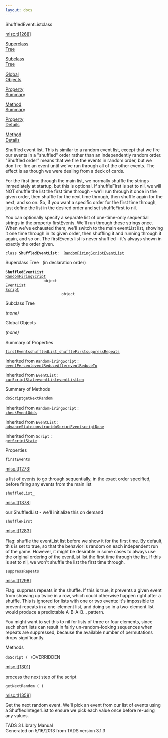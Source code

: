 ```yaml
---
layout: docs
---
```

<span class="title">ShuffledEventList</span><span class="type">class</span>

[misc.t](../file/misc.t.html)\[[1268](../source/misc.t.html#1268)\]

[Superclass  
Tree](#_SuperClassTree_)

[Subclass  
Tree](#_SubClassTree_)

[Global  
Objects](#_ObjectSummary_)

[Property  
Summary](#_PropSummary_)

[Method  
Summary](#_MethodSummary_)

[Property  
Details](#_Properties_)

[Method  
Details](#_Methods_)

<div class="fdesc">

Shuffled event list. This is similar to a random event list, except that
we fire our events in a "shuffled" order rather than an independently
random order. "Shuffled order" means that we fire the events in random
order, but we don't re-fire an event until we've run through all of the
other events. The effect is as though we were dealing from a deck of
cards.

For the first time through the main list, we normally shuffle the
strings immediately at startup, but this is optional. If shuffleFirst is
set to nil, we will NOT shuffle the list the first time through - we'll
run through it once in the given order, then shuffle for the next time
through, then shuffle again for the next, and so on. So, if you want a
specific order for the first time through, just define the list in the
desired order and set shuffleFirst to nil.

You can optionally specify a separate list of one-time-only sequential
strings in the property firstEvents. We'll run through these strings
once. When we've exhausted them, we'll switch to the main eventList
list, showing it one time through in its given order, then shuffling it
and running through it again, and so on. The firstEvents list is never
shuffled - it's always shown in exactly the order given.

`class `**`ShuffledEventList`**` :   `[`RandomFiringScript`](../object/RandomFiringScript.html)[`EventList`](../object/EventList.html)

</div>

<span id="_SuperClassTree_"></span>

<div class="mjhd">

<span class="hdln">Superclass Tree</span>   (in declaration order)

</div>

**`ShuffledEventList`**  
[`RandomFiringScript`](../object/RandomFiringScript.html)  
`                 object`  
[`EventList`](../object/EventList.html)  
[`Script`](../object/Script.html)  
`                         object`  
<span id="_SubClassTree_"></span>

<div class="mjhd">

<span class="hdln">Subclass Tree</span>  

</div>

*(none)* <span id="_ObjectSummary_"></span>

<div class="mjhd">

<span class="hdln">Global Objects</span>  

</div>

*(none)* <span id="_PropSummary_"></span>

<div class="mjhd">

<span class="hdln">Summary of Properties</span>  

</div>

[`firstEvents`](#firstEvents)[`shuffledList_`](#shuffledList_)[`shuffleFirst`](#shuffleFirst)[`suppressRepeats`](#suppressRepeats)

Inherited from `RandomFiringScript` :  
[`eventPercent`](../object/RandomFiringScript.html#eventPercent)[`eventReduceAfter`](../object/RandomFiringScript.html#eventReduceAfter)[`eventReduceTo`](../object/RandomFiringScript.html#eventReduceTo)

Inherited from `EventList` :  
[`curScriptState`](../object/EventList.html#curScriptState)[`eventList`](../object/EventList.html#eventList)[`eventListLen`](../object/EventList.html#eventListLen)



<span id="_MethodSummary_"></span>

<div class="mjhd">

<span class="hdln">Summary of Methods</span>  

</div>

[`doScript`](#doScript)[`getNextRandom`](#getNextRandom)

Inherited from `RandomFiringScript` :  
[`checkEventOdds`](../object/RandomFiringScript.html#checkEventOdds)

Inherited from `EventList` :  
[`advanceState`](../object/EventList.html#advanceState)[`construct`](../object/EventList.html#construct)[`doScriptEvent`](../object/EventList.html#doScriptEvent)[`scriptDone`](../object/EventList.html#scriptDone)

Inherited from `Script` :  
[`getScriptState`](../object/Script.html#getScriptState)

<span id="_Properties_"></span>

<div class="mjhd">

<span class="hdln">Properties</span>  

</div>

<span id="firstEvents"></span>

`firstEvents`

[misc.t](../file/misc.t.html)\[[1273](../source/misc.t.html#1273)\]

<div class="desc">

a list of events to go through sequentially, in the exact order
specified, before firing any events from the main list

</div>

<span id="shuffledList_"></span>

`shuffledList_`

[misc.t](../file/misc.t.html)\[[1378](../source/misc.t.html#1378)\]

<div class="desc">

our ShuffledList - we'll initialize this on demand

</div>

<span id="shuffleFirst"></span>

`shuffleFirst`

[misc.t](../file/misc.t.html)\[[1283](../source/misc.t.html#1283)\]

<div class="desc">

Flag: shuffle the eventList list before we show it for the first time.
By default, this is set to true, so that the behavior is random on each
independent run of the game. However, it might be desirable in some
cases to always use the original ordering of the eventList list the
first time through the list. If this is set to nil, we won't shuffle the
list the first time through.

</div>

<span id="suppressRepeats"></span>

`suppressRepeats`

[misc.t](../file/misc.t.html)\[[1298](../source/misc.t.html#1298)\]

<div class="desc">

Flag: suppress repeats in the shuffle. If this is true, it prevents a
given event from showing up twice in a row, which could otherwise happen
right after a shuffle. This is ignored for lists with one or two events:
it's impossible to prevent repeats in a one-element list, and doing so
in a two-element list would produce a predictable A-B-A-B... pattern.

You might want to set this to nil for lists of three or four elements,
since such short lists can result in fairly un-random-looking sequences
when repeats are suppressed, because the available number of
permutations drops significantly.

</div>

<span id="_Methods_"></span>

<div class="mjhd">

<span class="hdln">Methods</span>  

</div>

<span id="doScript"></span>

`doScript ( )`<span class="rem">OVERRIDDEN</span>

[misc.t](../file/misc.t.html)\[[1301](../source/misc.t.html#1301)\]

<div class="desc">

process the next step of the script

</div>

<span id="getNextRandom"></span>

`getNextRandom ( )`

[misc.t](../file/misc.t.html)\[[1358](../source/misc.t.html#1358)\]

<div class="desc">

Get the next random event. We'll pick an event from our list of events
using a ShuffledIntegerList to ensure we pick each value once before
re-using any values.

</div>

<div class="ftr">

TADS 3 Library Manual  
Generated on 5/16/2013 from TADS version 3.1.3

</div>
